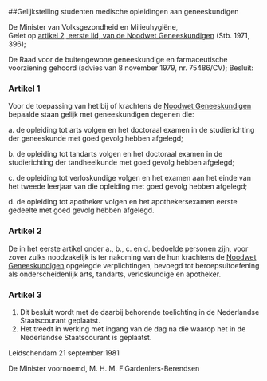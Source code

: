 <meta http-equiv='Content-Type' content='text/html; charset=utf-8' />

##Gelijkstelling studenten medische opleidingen aan geneeskundigen

De Minister van Volksgezondheid en Milieuhygiëne,  
Gelet op [artikel 2, eerste lid, van de Noodwet Geneeskundigen](../../../../../../../../wet/noodwet/geneeskundigen/BWBR0002758/README.md) (Stb. 1971, 396);

De Raad voor de buitengewone geneeskundige en farmaceutische voorziening gehoord (advies van 8 november 1979, nr. 75486/CV);
Besluit:    

### Artikel  1  

Voor de toepassing van het bij of krachtens de [Noodwet Geneeskundigen](../../../../../../../../wet/noodwet/geneeskundigen/BWBR0002758/README.md) bepaalde staan gelijk met geneeskundigen degenen die: 

a. de opleiding tot arts volgen en het doctoraal examen in de studierichting der geneeskunde met goed gevolg hebben afgelegd;  

b. de opleiding tot tandarts volgen en het doctoraal examen in de studierichting der tandheelkunde met goed gevolg hebben afgelegd;  

c. de opleiding tot verloskundige volgen en het examen aan het einde van het tweede leerjaar van die opleiding met goed gevolg hebben afgelegd;  

d. de opleiding tot apotheker volgen en het apothekersexamen eerste gedeelte met goed gevolg hebben afgelegd.    

### Artikel  2  

De in het eerste artikel onder a., b., c. en d. bedoelde personen zijn, voor zover zulks noodzakelijk is ter nakoming van de hun krachtens de [Noodwet Geneeskundigen](../../../../../../../../wet/noodwet/geneeskundigen/BWBR0002758/README.md) opgelegde verplichtingen, bevoegd tot beroepsuitoefening als onderscheidenlijk arts, tandarts, verloskundige en apotheker.  

### Artikel  3  

1.  Dit besluit wordt met de daarbij behorende toelichting in de Nederlandse Staatscourant geplaatst.   
2.  Het treedt in werking met ingang van de dag na die waarop het in de Nederlandse Staatscourant is geplaatst.   

Leidschendam 
21 september 1981    

De 
Minister voornoemd, 
M. H. M. F.Gardeniers-Berendsen    

